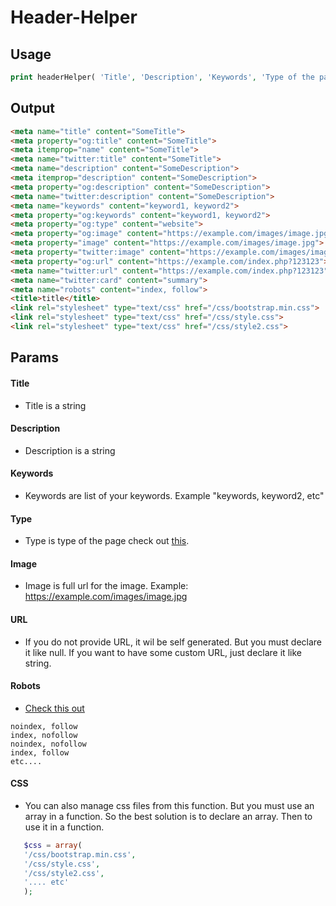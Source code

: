 # Header-Helper

## Usage

```php
print headerHelper( 'Title', 'Description', 'Keywords', 'Type of the page', 'Full url to the image', 'Full url to the image', 'Robots index', 'Css array');
```

## Output
```html
<meta name="title" content="SomeTitle">
<meta property="og:title" content="SomeTitle">
<meta itemprop="name" content="SomeTitle">
<meta name="twitter:title" content="SomeTitle">
<meta name="description" content="SomeDescription">
<meta itemprop="description" content="SomeDescription">
<meta property="og:description" content="SomeDescription">
<meta name="twitter:description" content="SomeDescription">
<meta name="keywords" content="keyword1, keyword2">
<meta property="og:keywords" content="keyword1, keyword2">
<meta property="og:type" content="website">
<meta property="og:image" content="https://example.com/images/image.jpg">
<meta property="image" content="https://example.com/images/image.jpg">
<meta property="twitter:image" content="https://example.com/images/image.jpg">
<meta property="og:url" content="https://example.com/index.php?123123">
<meta name="twitter:url" content="https://example.com/index.php?123123">
<meta name="twitter:card" content="summary">
<meta name="robots" content="index, follow">
<title>title</title>
<link rel="stylesheet" type="text/css" href="/css/bootstrap.min.css">
<link rel="stylesheet" type="text/css" href="/css/style.css">
<link rel="stylesheet" type="text/css" href="/css/style2.css">
```

## Params

#### Title

 - Title is a string

#### Description

 - Description is a string

#### Keywords
  
 - Keywords are list of your keywords. Example "keywords, keyword2, etc"
  
#### Type

 - Type is type of the page check out [this](https://stackoverflow.com/a/51701628/7406948).
 
#### Image

 - Image is full url for the image. Example: https://example.com/images/image.jpg
 
#### URL

 - If you do not provide URL, it wil be self generated. But you must declare it like null. If you want to have some custom URL, just declare it like string.
 
#### Robots

 - [Check this out](https://www.robotstxt.org/meta.html)
```
noindex, follow
index, nofollow
noindex, nofollow
index, follow
etc....  
```
#### CSS

 - You can also manage css files from this function. But you must use an array in a function. So the best solution is to declare an array. Then to use it in a function.
 ```php
    $css = array(
    '/css/bootstrap.min.css',
    '/css/style.css',
    '/css/style2.css',
    '.... etc'
    );
```
 
